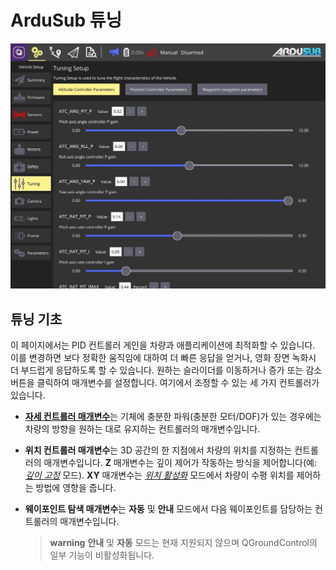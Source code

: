 # ArduSub 튜닝

![ArduSub 튜닝 페이지](../../assets/setup/tuning/ardusub.jpg)

## 튜닝 기초

이 페이지에서는 PID 컨트롤러 게인을 차량과 애플리케이션에 최적화할 수 있습니다. 이를 변경하면 보다 정확한 움직임에 대하여 더 빠른 응답을 얻거나, 영화 장면 녹화시 더 부드럽게 응답하도록 할 수 있습니다. 원하는 슬라이더를 이동하거나 증가 또는 감소 버튼을 클릭하여 매개변수를 설정합니다. 여기에서 조정할 수 있는 세 가지 컨트롤러가 있습니다.

- [**자세 컨트롤러 매개변수**](https://www.ardusub.com/operators-manual/full-parameter-list.html#atc-parameters)는 기체에 충분한 파워(충분한 모터/DOF)가 있는 경우에는 차량의 방향을 원하는 대로 유지하는 컨트롤러의 매개변수입니다.

- **위치 컨트롤러 매개변수**는 3D 공간의 한 지점에서 차량의 위치를 지정하는 컨트롤러의 매개변수입니다. **Z** 매개변수는 깊이 제어가 작동하는 방식을 제어합니다(예: [*깊이 고정*](https://www.ardusub.com/operators-manual/flight-modes.html#depth-hold) 모드). **XY** 매개변수는 [*위치 활성화*](https://www.ardusub.com/operators-manual/flight-modes.html#position-enabled-modes) 모드에서 차량이 수평 위치를 제어하는 방법에 영향을 줍니다.

- **웨이포인트 탐색 매개변수**는 **자동** 및 **안내** 모드에서 다음 웨이포인트를 담당하는 컨트롤러의 매개변수입니다.
    
    > **warning** **안내** 및 **자동** 모드는 현재 지원되지 않으며 QGroundControl의 일부 기능이 비활성화됩니다.